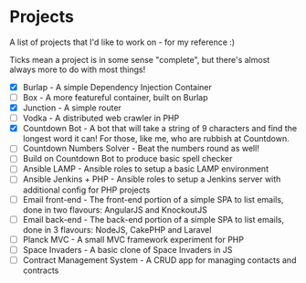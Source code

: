 # Projects

A list of projects that I'd like to work on - for my reference :)

Ticks mean a project is in some sense "complete", but there's almost always more to do with most things!

- [x] Burlap - A simple Dependency Injection Container
- [ ] Box - A more featureful container, built on Burlap
- [x] Junction - A simple router
- [ ] Vodka - A distributed web crawler in PHP
- [x] Countdown Bot - A bot that will take a string of 9 characters and find the longest word it can! For those, like me, who are rubbish at Countdown.
- [ ] Countdown Numbers Solver - Beat the numbers round as well! 
- [ ] Build on Countdown Bot to produce basic spell checker
- [ ] Ansible LAMP - Ansible roles to setup a basic LAMP environment
- [ ] Ansible Jenkins + PHP - Ansible roles to setup a Jenkins server with additional config for PHP projects
- [ ] Email front-end - The front-end portion of a simple SPA to list emails, done in two flavours: AngularJS and KnockoutJS
- [ ] Email back-end - The back-end portion of a simple SPA to list emails, done in 3 flavours: NodeJS, CakePHP and Laravel
- [ ] Planck MVC - A small MVC framework experiment for PHP
- [ ] Space Invaders - A basic clone of Space Invaders in JS
- [ ] Contract Management System - A CRUD app for managing contacts and contracts
